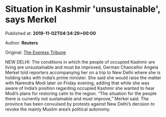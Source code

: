 
# Situation in Kashmir 'unsustainable', says Merkel

Published at: **2019-11-02T04:34:29+00:00**

Author: **Reuters**

Original: [The Express Tribune](https://tribune.com.pk/story/2091965/3-situation-kashmir-unsustainable-says-merkel/)

NEW DELHI: The conditions in which the people of occupied Kashmir are living are unsustainable and must be improved, German Chancellor Angela Merkel told reporters accompanying her on a trip to New Delhi where she is holding talks with India’s prime minister.
She said she would raise the matter with Narendra Modi later on Friday evening, adding that while she was aware of India’s position regarding occupied Kashmir she wanted to hear Modi’s plans for restoring calm to the region.
“The situation for the people there is currently not sustainable and must improve,” Merkel said. The province has been convulsed by protests against New Delhi’s decision to revoke the mainly Muslim area’s political autonomy.
